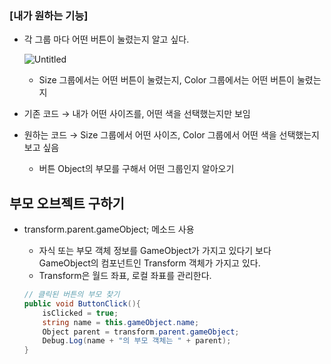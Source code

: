 ### [내가 원하는 기능]

- 각 그룹 마다 어떤 버튼이 눌렸는지 알고 싶다.
    
    ![Untitled](https://s3-us-west-2.amazonaws.com/secure.notion-static.com/3dfff6a0-3ff8-4603-bffd-4e2fe4f0c10e/Untitled.png)
    
    - Size 그룹에서는 어떤 버튼이 눌렸는지, Color 그룹에서는 어떤 버튼이 눌렸는지
    
- 기존 코드 → 내가 어떤 사이즈를, 어떤 색을 선택했는지만 보임
- 원하는 코드 → Size 그룹에서 어떤 사이즈, Color 그룹에서 어떤 색을 선택했는지 보고 싶음
    - 버튼 Object의 부모를 구해서 어떤 그룹인지 알아오기

## 부모 오브젝트 구하기

- transform.parent.gameObject; 메소드 사용
    - 자식 또는 부모 객체 정보를 GameObject가 가지고 있다기 보다 GameObject의 컴포넌트인 Transform 객체가 가지고 있다.
    - Transform은 월드 좌표, 로컬 좌표를 관리한다.
    
    ```csharp
    // 클릭된 버튼의 부모 찾기
    public void ButtonClick(){
    	isClicked = true;
    	string name = this.gameObject.name;
    	Object parent = transform.parent.gameObject;
    	Debug.Log(name + "의 부모 객체는 " + parent);
    }
    ```
